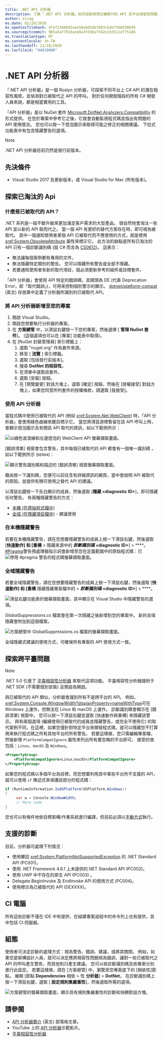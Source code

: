 ```yaml
---
title: .NET API 分析器
description: 了解「.NET API 分析器」如何協助偵測已被取代的 API 及平台相容性問題。
author: oliag
ms.date: 02/20/2020
ms.openlocfilehash: 47ef2368692aee56ebd3db7803cbde7368d38049
ms.sourcegitcommit: 965a5af7918acb0a3fd3baf342e15d511ef75188
ms.translationtype: MT
ms.contentlocale: zh-TW
ms.lasthandoff: 11/18/2020
ms.locfileid: "94819600"
---
```

# <a name="net-api-analyzer"></a>.NET API 分析器

「.NET API 分析器」是一個 Roslyn 分析器，可探索不同平台上 C# API 的潛在相容性風險，並偵測對已被取代之 API 的呼叫。 對於任何開發階段的所有 C# 開發人員來說，都是相當實用的工具。

「API 分析器」是以 NuGet 套件 [Microsoft.DotNet.Analyzers.Compatibility](https://www.nuget.org/packages/Microsoft.DotNet.Analyzers.Compatibility/) 的形式提供。 在您於專案中參考它之後，它就會自動監視程式碼並指出有問題的 API 使用情況。 您也可以按一下燈泡圖示來取得可能之修正的相關建議。 下拉式功能表中有包含隱藏警告的選項。

> [!NOTE]
> .NET API 分析器目前仍然是發行前版本。

## <a name="prerequisites"></a>先決條件

- Visual Studio 2017 及更新版本，或 Visual Studio for Mac (所有版本)。

## <a name="discover-deprecated-apis"></a>探索已淘汰的 Api

### <a name="what-are-deprecated-apis"></a>什麼是已被取代的 API？

.NET 系列是一組不斷升級來更加滿足客戶需求的大型產品。 很自然地會淘汰一些 API 並以新的 API 取而代之。 當一個 API 有更好的替代方案存在時，即可視為被取代。 其中一個通知使用者某個 API 已被取代而不應使用的方式，就是使用 <xref:System.ObsoleteAttribute> 屬性來標示它。 此方法的缺點是所有已淘汰的 API 只有一個診斷識別碼 (就 C# 而言為 [CS0612](../../csharp/misc/cs0612.md))。 這表示：

- 無法讓每個案例都有專用的文件。
- 無法隱藏特定類別的警告。 您可以隱藏所有警告或全部不隱藏。
- 若要通知使用者有新的取代項目，就必須更新參考的組件或目標套件。

「API 分析器」會使用 API 特定的錯誤碼，其開頭為 DE (代表 Deprecation Error，即「取代錯誤」)，可用來控制個別警示的顯示。 [dotnet/platform-compat](https://github.com/dotnet/platform-compat) \(英文\) 存放庫中定義了分析器所識別的已被取代 API。

### <a name="add-the-api-analyzer-to-your-project"></a>將 API 分析器新增至您的專案

1. 開啟 Visual Studio。
2. 開啟您想要執行分析器的專案。
3. 在 **方案總管** 中，以滑鼠右鍵按一下您的專案，然後選擇 [ **管理 NuGet 套件**]。 (這個選項也可以在 [專案] 功能表中取得)。
4. 在 [NuGet 封裝管理員] 索引標籤上：
   1. 選取 "nuget.org" 作為套件來源。
   2. 移至 [ **流覽** ] 索引標籤。
   3. 選取 [包括發行前版本]。
   4. 搜尋 **DotNet 的相容性**。
   5. 在清單中選取該套件。
   6. 選取 [安裝] 按鈕。
   7. 在 [預覽變更] 對話方塊上，選取 [確定] 按鈕，然後在 [授權接受] 對話方塊上，如果您同意所列套件的授權條款，請選取 [我接受]。

### <a name="use-the-api-analyzer"></a>使用 API 分析器

當程式碼中使用已被取代的 API (例如 <xref:System.Net.WebClient>) 時，「API 分析器」會使用綠色曲線來醒目標示它。 當您將滑鼠游標暫留在該 API 呼叫上時，會顯示燈泡圖示及有關該 API 取代的資訊，如以下範例所示：

![以綠色波浪線和左邊燈泡的 WebClient API 螢幕擷取畫面。](media/api-analyzer/green-squiggle.jpg)

[錯誤清單] 視窗會包含警告，其中每個已被取代的 API 都會有一個唯一識別碼 ，如以下範例所示 (`DE004`)：

![顯示警告識別碼和描述的 [錯誤清單] 視窗螢幕擷取畫面。](media/api-analyzer/warnings-id-and-descriptions.jpg "包含警告的 [錯誤清單] 視窗。")

藉由按一下識別碼，您便可以前往含有詳細資訊的網頁，當中會說明 API 被取代的原因，並提供有關可使用之替代 API 的建議。

以滑鼠右鍵按一下反白顯示的成員，然後選取 [**隱藏 \<diagnostic ID>**]，即可隱藏任何警告。 有兩種隱藏警告的方式：

- [本機 (在原始程式檔中)](#suppress-warnings-locally)
- [全域 (在隱藏項目檔中)](#suppress-warnings-globally) - 建議使用

### <a name="suppress-warnings-locally"></a>在本機隱藏警告

若要在本機隱藏警告，請在您想要隱藏警告的成員上按一下滑鼠右鍵，然後選取 [**快速動作] 和 [重構**  >  隱藏來源中的 ***診斷識別碼* \<diagnostic ID>**]  >  ****。 [#Pragma](../../csharp/language-reference/preprocessor-directives/preprocessor-pragma-warning.md)警告預處理器指示詞會新增至您在定義範圍中的原始程式碼：已 ![ 停用 #pragma 警告的程式碼螢幕擷取畫面。](media/api-analyzer/suppress-in-source.jpg)

### <a name="suppress-warnings-globally"></a>全域隱藏警告

若要全域隱藏警告，請在您想要隱藏警告的成員上按一下滑鼠右鍵，然後選取 [**快速動作] 和 [重構** 隱藏隱藏專案檔中的  >  ***診斷識別碼* \<diagnostic ID>**]  >  ****。

![滑鼠右鍵功能表的螢幕擷取畫面，其中顯示在 Visual Studio 中隱藏警告的選項。](media/api-analyzer/suppress-in-sup-file.jpg)

*GlobalSuppressions.cs* 檔案會在第一次隱藏之後新增到您的專案中。 新的全域隱藏會附加到這個檔案。

![方案總管中 GlobalSuppressions.cs 檔案的螢幕擷取畫面。](media/api-analyzer/suppression-file.jpg)

全域隱藏式建議的使用方式，可確保所有專案的 API 使用方式一致。

## <a name="discover-cross-platform-issues"></a>探索跨平臺問題

> [!NOTE]
> .NET 5.0 引進了 [平臺相容性分析器](platform-compat-analyzer.md) 來取代這項功能。 平臺相容性分析器隨附于 .NET SDK (不需要個別安裝) 且預設為開啟。

與已被取代的 API 類似，分析器會識別所有不是跨平台的 API。 例如，<xref:System.Console.WindowWidth?displayProperty=nameWithType>可在 Windows 上運作，但無法在 Linux 和 macOS 上運作。 診斷識別碼會顯示在 [錯誤清單] 視窗中。 您可以按一下滑鼠右鍵並選取 [快速動作與重構] 來隱藏該警示。 與有兩個選項 (繼續使用已被取代的成員並隱藏警告，或完全不使用它) 的取代案例不同，在這裡，如果您僅針對特定平台來開發程式碼，就可以隱藏您不打算用來執行程式碼之所有其他平台的所有警告。 若要這樣做，您只需編輯專案檔，然後新增 `PlatformCompatIgnore` 屬性來列出所有要忽略的平台即可。 接受的值包括：`Linux`、`macOS` 及 `Windows`。

```xml
<PropertyGroup>
    <PlatformCompatIgnore>Linux;macOS</PlatformCompatIgnore>
</PropertyGroup>
```

如果您的程式碼以多個平台為目標，而您想要利用其中某些平台所不支援的 API，就可以使用 `if` 陳述式來保護該部分的程式碼：

```csharp
if (RuntimeInformation.IsOSPlatform(OSPlatform.Windows))
{
     var w = Console.WindowWidth;
     // More code
}
```

您也可以有條件地依目標架構/作業系統進行編譯，但目前必須以[手動方式](../frameworks.md#how-to-specify-a-target-framework)執行。

## <a name="supported-diagnostics"></a>支援的診斷

目前，分析器可處理下列情況：

- 使用擲回 <xref:System.PlatformNotSupportedException> 的 .NET Standard API (PC001)。
- 使用 .NET Framework 4.6.1 上未提供的.NET Standard API (PC002)。
- 使用 UWP 中不存在的原生 API (PC003) 。
- Delegate.BeginInvoke 及 EndInvoke API 的使用方式 (PC004)。
- 使用標示為已被取代的 API (DEXXXX)。

## <a name="ci-machine"></a>CI 電腦

所有這些診斷不僅在 IDE 中有提供，在組建專案過程中的命令列上也有提供，其中包括 CI 伺服器。

## <a name="configuration"></a>組態

使用者可決定診斷的處理方式：視為警告、錯誤、建議，或將其關閉。 例如，如果您是架構設計人員，就可以決定應將相容性問題視為錯誤，讓對一些已被取代之 API 的呼叫產生警告，而其他則只產生建議。 您可以依診斷識別碼及依專案分別進行此設定。 若要這樣做，請在 [方案總管] 中，瀏覽至您專案底下的 [相依性]節點。 展開 [節點 **Dependencies** 相依  >  性 **分析器**]  >  **DotNet**。 在診斷識別碼上按一下滑鼠右鍵，選取 [ **設定規則集嚴重性**]，然後選取所需的選項。

![方案總管的螢幕擷取畫面，顯示具有規則集嚴重性的診斷和快顯對話方塊。](media/api-analyzer/disable-notifications.jpg)

## <a name="see-also"></a>請參閱

- [API 分析器簡介](https://devblogs.microsoft.com/dotnet/introducing-api-analyzer/) \(英文\) 部落格文章。
- YouTube 上的 [API 分析器](https://youtu.be/eeBEahYXGd0)示範影片。
- [平臺相容性分析器](platform-compat-analyzer.md)
